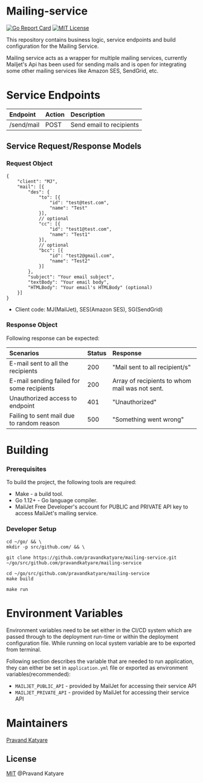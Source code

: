 # Mailing-service

[![Go Report Card](https://goreportcard.com/badge/github.com/pravandkatyare/mailing-service)](https://goreportcard.com/report/github.com/pravandkatyare/mailing-service)
[![MIT License](https://img.shields.io/github/license/pravandkatyare/mailing-service?style=social)](./LICENSE)

This repository contains business logic, service endpoints and build configuration for the Mailing Service.

Mailing service acts as a wrapper for multiple mailing services, currently Mailjet's Api has been used
for sending mails and is open for integrating some other mailing services like Amazon SES, SendGrid, etc. 

# Service Endpoints

| Endpoint                     | Action    | Description                                                                |
|:-----------------------------|:----------|:---------------------------------------------------------------------------|
| /send/mail                   | POST      | Send email to recipients                                                   |


## Service Request/Response Models

### Request Object

```
{
    "client": "MJ",
    "mail": [{
        "des": {
            "to": [{ 
                "id": "test@test.com",
                "name": "Test"
            }],
            // optional
            "cc": [{ 
                "id": "test1@test.com",
                "name": "Test1"
            }],
            // optional
            "bcc": [{
                "id": "test2@gmail.com",
                "name": "Test2"
            }]  
        },
        "subject": "Your email subject",
        "textBody": "Your email body",
        "HTMLBody": "Your email's HTMLBody" (optional)
    }]
}
```
* Client code: MJ(MailJet), SES(Amazon SES), SG(SendGrid)

### Response Object

Following response can be expected:

| Scenarios                                  | Status | Response                                          |
|:-------------------------------------------|:-------|:--------------------------------------------------|
| E-mail sent to all the recipients          |  200   | "Mail sent to all recipient/s"                    |
| E-mail sending failed for some recipients  |  200   | Array of recipients to whom mail was not sent.    |
| Unauthorized access to endpoint            |  401   | "Unauthorized"                                    |
| Failing to sent mail due to random reason  |  500   | "Something went wrong"                            |



# Building

### Prerequisites

To build the project, the following tools are required:

* Make - a build tool.
* Go 1.12+ - Go language compiler.
* MailJet Free Developer's account for PUBLIC and PRIVATE API key to access MailJet's mailing service.

### Developer Setup

```bin
cd ~/go/ && \
mkdir -p src/github.com/ && \

git clone https://github.com/pravandkatyare/mailing-service.git ~/go/src/github.com/pravandkatyare/mailing-service

cd ~/go/src/github.com/pravandkatyare/mailing-service
make build 
```
```
make run
```

# Environment Variables

Environment variables need to be set either in the CI/CD system which are passed 
through to the deployment run-time or within the deployment configuration file. 
While running on local system variable are to be exported from terminal. 

Following section describes the variable that are needed to run application, they can 
either be set in `application.yml` file or exported as environment variables(recommended):

* `MAILJET_PUBLIC_API` -  provided by MailJet for accessing their service API
* `MAILJET_PRIVATE_API` -  provided by MailJet for accessing their service API


# Maintainers
[Pravand Katyare](https://www.linkedin.com/in/pravand-katyare/)



## License
[MIT](License) @Pravand Katyare
